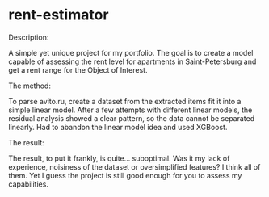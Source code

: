 # rent-estimator
Description:

A simple yet unique project for my portfolio. The goal is to create a model capable of assessing the rent level for apartments in Saint-Petersburg and get a rent range for the Object of Interest. 

The method:

To parse avito.ru, create a dataset from the extracted items fit it into a simple linear model.
After a few attempts with different linear models, the residual analysis showed a clear pattern, so the data cannot be separated linearly. 
Had to abandon the linear model idea and used XGBoost. 

The result:

The result, to put it frankly, is quite… suboptimal. Was it my lack of experience, noisiness of the dataset or oversimplified features? I think all of them. Yet I guess the project is still good enough for you to assess my capabilities.  
